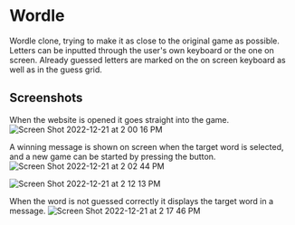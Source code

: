# Wordle

Wordle clone, trying to make it as close to the original game as possible. Letters can be inputted through the user's own keyboard or the one on screen. Already guessed letters are marked on the on screen keyboard as well as in the guess grid. 

## Screenshots 

When the website is opened it goes straight into the game.
![Screen Shot 2022-12-21 at 2 00 16 PM](https://user-images.githubusercontent.com/89871393/208985770-1dfd5a65-3297-4886-99c9-05c6f2cd1c68.png)

A winning message is shown on screen when the target word is selected, and a new game can be started by pressing the button. 
![Screen Shot 2022-12-21 at 2 02 44 PM](https://user-images.githubusercontent.com/89871393/208985788-c46e1544-66a4-4ee6-a176-4539ccf32680.png)

![Screen Shot 2022-12-21 at 2 12 13 PM](https://user-images.githubusercontent.com/89871393/208985797-2d962fcb-a4ec-431b-983b-0f01e80bfcc5.png)

When the word is not guessed correctly it displays the target word in a message. 
![Screen Shot 2022-12-21 at 2 17 46 PM](https://user-images.githubusercontent.com/89871393/208985815-a8b83654-b732-4c5a-ac94-a65588233614.png)
